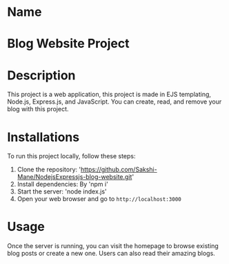 # Name
# Blog Website Project

# Description
This project is a web application, this project is made in EJS templating, Node.js, Express.js, and JavaScript. You can create, read, and remove your blog with this project.
 

# Installations
To run this project locally, follow these steps:
1. Clone the repository: 'https://github.com/Sakshi-Mane/NodejsExpressjs-blog-website.git'
2. Install dependencies: By 'npm i'
3. Start the server: 'node index.js'
4. Open your web browser and go to `http://localhost:3000`

# Usage 
Once the server is running, you can visit the homepage to browse existing blog posts or create a new one. Users can also read their amazing blogs.
